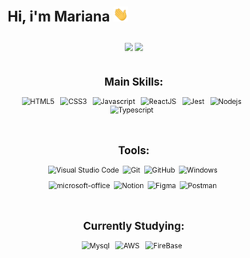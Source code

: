 <div align= "left">
  <h1>Hi, i'm Mariana <img src="https://github.com/ABSphreak/ABSphreak/blob/master/gifs/Hi.gif" width="30"></h1>
</div>


<div align="center">
 <br>
<a href="https://www.linkedin.com/in/mariana-ceotto/" target="_blank"><img src="https://img.shields.io/badge/-LinkedIn-%230077B5?style=for-the-badge&logo=linkedin&logoColor=white" target="_blank"></a> 
<a href="mailto:luanaftrevizani@gmail.com" target="_blank"><img src="https://img.shields.io/badge/-gmail-E60023?style=for-the-badge&logo=gmail&logoColor=white"></a>
<br>
 
<div style="display: inline_block"><br>
</div>
<div><h2>Main Skills: </h2>

![HTML5](https://img.shields.io/badge/HTML5-E34F26?style=for-the-badge&logo=html5&logoColor=white)
  &nbsp;
  ![CSS3](https://img.shields.io/badge/CSS3-1572B6?style=for-the-badge&logo=css3&logoColor=white)
  &nbsp;
  ![Javascript](https://img.shields.io/badge/JavaScript-F7DF1E?style=for-the-badge&logo=javascript&logoColor=black)
  &nbsp;
  ![ReactJS](https://img.shields.io/badge/ReactJs-61DAFB?style=for-the-badge&logo=react&logoColor=35495E)
  &nbsp;
  ![Jest](https://img.shields.io/badge/Jest-563D7C?style=for-the-badge&logo=jest&logoColor=white)
  &nbsp;
 ![Nodejs](https://img.shields.io/badge/NodeJs-61DAFB?style=for-the-badge&logo=node&logoColor=35495E)
  &nbsp;
  ![Typescript](https://img.shields.io/badge/Typescript-35495E?style=for-the-badge&logo=typescript&logoColor=white)
  &nbsp;
</div>


<div style="display: inline_block"><br>
</div>
<div><h2>Tools: </h2>

![Visual Studio Code](https://img.shields.io/badge/-Visual%20Studio%20Code-0078d7?style=for-the-badge&logo=visual-studio-code&logoColor=white&labelColor=0078d7)&nbsp;
![Git](https://img.shields.io/badge/-Git-3E2C00?style=for-the-badge&logo=git&logoColor=white&labelColor=3E2C00)&nbsp;
![GitHub](https://img.shields.io/badge/-GitHub-6E5494?style=for-the-badge&logo=github&labelColor=6E5494)&nbsp;
![Windows](https://img.shields.io/badge/-Windows-01a6f0?style=for-the-badge&logo=windows&logoColor=white&labelColor=01a6f0)&nbsp;
  
  
![microsoft-office](https://img.shields.io/badge/-microsoft_office-dc3e15?style=for-the-badge&logo=microsoft-office&logoColor=white&labelColor=dc3e15)&nbsp;
![Notion](https://img.shields.io/badge/-notion-black?style=for-the-badge&logo=notion&labelColor=black)&nbsp;
![Figma](https://img.shields.io/badge/-figma-00d47b?style=for-the-badge&logo=figma&logoColor=white&labelColor=00d47b)&nbsp;
![Postman](https://img.shields.io/badge/-postman-ef5b25?style=for-the-badge&logo=postman&logoColor=white&labelColor=ef5b25)&nbsp;
</div>

<div style="display: inline_block"><br>
</div>
<div><h2>Currently Studying: </h2>

![Mysql](https://img.shields.io/badge/Mysql-E34F26?style=for-the-badge&logo=mysql&logoColor=white)
  &nbsp;
![AWS](https://img.shields.io/badge/Aws-61DAFB?style=for-the-badge&logo=aws&logoColor=35495E)
  &nbsp;
![FireBase](https://img.shields.io/badge/FireBase-E34F26?style=for-the-badge&logo=firebase&logoColor=35495E)
  &nbsp;
</div>
</div>
   
<br>
   <div> 

